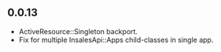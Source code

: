 ## 0.0.13

* ActiveResource::Singleton backport.
* Fix for multiple InsalesApi::Apps child-classes in single app.

